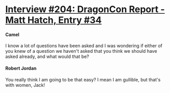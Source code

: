 # [Interview #204: DragonCon Report - Matt Hatch, Entry #34](https://www.theoryland.com/intvmain.php?i=204#34)

#### Camel

I know a lot of questions have been asked and I was wondering if either of you knew of a question we haven't asked that you think we should have asked already, and what would that be?

#### Robert Jordan

You really think I am going to be that easy? I mean I am gullible, but that's with women, Jack!

